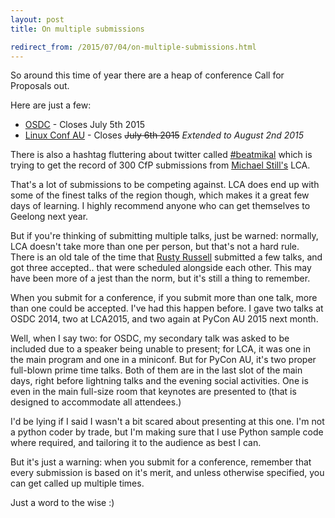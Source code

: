 ```yaml
---
layout: post
title: On multiple submissions

redirect_from: /2015/07/04/on-multiple-submissions.html
---
```



So around this time of year there are a heap of conference Call for Proposals out. 

Here are just a few: 

 * [OSDC](https://2015.osdc.com.au/cfp) - Closes July 5th 2015
 * [Linux Conf AU](https://linux.conf.au/cfp) - Closes <s>July 6th 2015</s> *Extended to August 2nd 2015*

There is also a hashtag fluttering about twitter called [#beatmikal](https://twitter.com/hashtag/beatmikal?src=hash) which is trying to get the record of 300 CfP submissions from [Michael Still's](https://twitter.com/mikal) LCA. 

That's a lot of submissions to be competing against. LCA does end up with some of the finest talks of the region though, which makes it a great few days of learning. I highly recommend anyone who can get themselves to Geelong next year. 

But if you're thinking of submitting multiple talks, just be warned: normally, LCA doesn't take more than one per person, but that's not a hard rule. There is an old tale of the time that [Rusty Russell](https://en.wikipedia.org/wiki/Rusty_Russell) submitted a few talks, and got three accepted.. that were scheduled alongside each other. This may have been more of a jest than the norm, but it's still a thing to remember. 

When you submit for a conference, if you submit more than one talk, more than one could be accepted. I've had this happen before. I gave two talks at OSDC 2014, two at LCA2015, and two again at PyCon AU 2015 next month. 

Well, when I say two: for OSDC, my secondary talk was asked to be included due to a speaker being unable to present; for LCA, it was one in the main program and one in a miniconf. But for PyCon AU, it's two proper full-blown prime time talks. Both of them are in the last slot of the main days, right before lightning talks and the evening social activities. One is even in the main full-size room that keynotes are presented to (that is designed to accommodate all attendees.)

I'd be lying if I said I wasn't a bit scared about presenting at this one. I'm not a python coder by trade, but I'm making sure that I use Python sample code where required, and tailoring it to the audience as best I can. 

But it's just a warning: when you submit for a conference, remember that every submission is based on it's merit, and unless otherwise specified, you can get called up multiple times. 

Just a word to the wise :)
